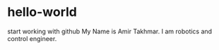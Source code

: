 # hello-world
start working with github
My Name is Amir Takhmar. I am robotics and control engineer.
